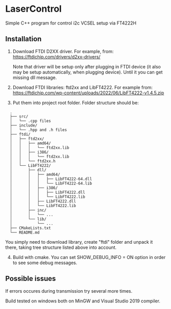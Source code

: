 # LaserControl
Simple C++ program for control i2c VCSEL setup via FT4222H

## Installation
1. Download FTDI D2XX driver. For example, from: https://ftdichip.com/drivers/d2xx-drivers/

   Note that driver will be setup only after plugging in FTDI device (it also may be setup automatically, when plugging device). Until it you can get missing dll message.
2. Download FTDI libraries: ftd2xx and LibFT4222. For example from: https://ftdichip.com/wp-content/uploads/2022/06/LibFT4222-v1.4.5.zip 
3. Put them into project root folder. Folder structure should be:

```
  .
  ├── src/
  │   └── .cpp files
  ├── include/
  │   └── .hpp and .h files
  ├── ftdi/
  │   ├── ftd2xx/
  │   │   ├── amd64/
  │   │   │   └── ftd2xx.lib
  │   │   ├── i386/
  │   │   │   └── ftd2xx.lib
  │   │   └── ftd2xx.h
  │   └── LibFT4222/
  │       ├── dll/
  │       │   ├── amd64/
  │       │   │   ├── LibFT4222-64.dll
  │       │   │   └── LibFT4222-64.lib
  │       │   ├── i386/
  │       │   │   ├── LibFT4222.dll
  │       │   │   └── LibFT4222.lib
  │       │   ├── LibFT4222.dll
  │       │   └── LibFT4222.lib
  │       ├── inc/
  │       │   └── ...
  │       └── lib/
  │           └── ...
  ├── CMakeLists.txt
  └── README.md
```

  You simply need to download library, create "ftdi" folder and unpack it there, taking tree structure listed above into account.
  
4. Build with cmake. You can set SHOW_DEBUG_INFO = ON option in order to see some debug messages.

## Possible issues
If errors occures during transmission try several more times.

Build tested on windows both on MinGW and Visual Studio 2019 compiler. 
